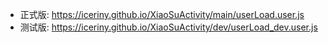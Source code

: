 - 正式版: https://iceriny.github.io/XiaoSuActivity/main/userLoad.user.js
- 测试版: https://iceriny.github.io/XiaoSuActivity/dev/userLoad_dev.user.js